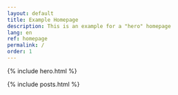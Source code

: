 ```yaml
---
layout: default
title: Example Homepage
description: This is an example for a "hero" homepage
lang: en
ref: homepage
permalink: /
order: 1
---
```


{% include hero.html %}

<main class="container my-4" markdown="1">

{% include posts.html %}

</main>

